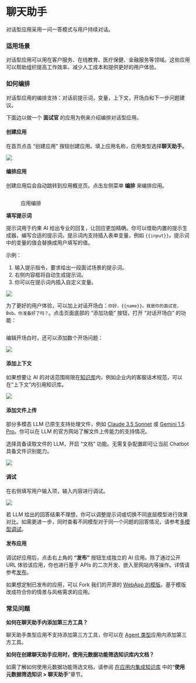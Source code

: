 # 聊天助手

对话型应用采用一问一答模式与用户持续对话。

### 适用场景

对话型应用可以用在客户服务、在线教育、医疗保健、金融服务等领域。这些应用可以帮助组织提高工作效率、减少人工成本和提供更好的用户体验。

### 如何编排

对话型应用的编排支持：对话前提示词，变量，上下文，开场白和下一步问题建议。

下面边以做一个 **面试官** 的应用为例来介绍编排对话型应用。

#### 创建应用

在首页点击 “创建应用” 按钮创建应用。填上应用名称，应用类型选择**聊天助手**。

![](https://assets-docs.dify.ai/2024/12/572b246b74431dd550c5b61d9215dbaa.png)

#### 编排应用

创建应用后会自动跳转到应用概览页。点击左侧菜单 **编排** 来编排应用。

<figure><img src="../../.gitbook/assets/zh-conversation-app.png" alt=""><figcaption><p>应用编排</p></figcaption></figure>

**填写提示词**

提示词用于约束 AI 给出专业的回复，让回应更加精确。你可以借助内置的提示生成器，编写合适的提示词。提示词内支持插入表单变量，例如 `{{input}}`。提示词中的变量的值会替换成用户填写的值。

示例：

1. 输入提示指令，要求给出一段面试场景的提示词。
2. 右侧内容框将自动生成提示词。
3. 你可以在提示词内插入自定义变量。

![](../../.gitbook/assets/zh-prompt-generator.png)

为了更好的用户体验，可以加上对话开场白：`你好，{{name}}。我是你的面试官，Bob。你准备好了吗？`。点击页面底部的 “添加功能” 按钮，打开 “对话开场白” 的功能：

<figure><img src="../../.gitbook/assets/image (297).png" alt=""><figcaption></figcaption></figure>

编辑开场白时，还可以添加数个开场问题：

![](../../.gitbook/assets/zh-opening-remarks.png)

#### 添加上下文

如果想要让 AI 的对话范围局限在[知识库](../knowledge-base/)内，例如企业内的客服话术规范，可以在“上下文”内引用知识库。

![](<../../.gitbook/assets/image (108) (1).png>)

#### 添加文件上传

部分多模态 LLM 已原生支持处理文件，例如 [Claude 3.5 Sonnet](https://docs.anthropic.com/en/docs/build-with-claude/pdf-support) 或 [Gemini 1.5 Pro](https://ai.google.dev/api/files)。你可以在 LLM 的官方网站了解文件上传能力的支持情况。

选择具备读取文件的 LLM，开启 “文档” 功能。无需复杂配置即可让当前 Chatbot 具备文件识别能力。

![](https://assets-docs.dify.ai/2024/11/823399d85e8ced5068dc9da4f693170e.png)

#### 调试

在右侧填写用户输入项，输入内容进行调试。

![](../../.gitbook/assets/zh-conversation-debug.png)

若 LLM 给出的回答结果不理想，你可以调整提示词或切换不同底层模型进行效果对比。如需更进一步，同时查看不同模型对于同一个问题的回答情况，请参考[多模型调试](./multiple-llms-debugging.md)。

#### 发布应用

调试好应用后，点击右上角的 **“发布”** 按钮生成独立的 AI 应用。除了通过公开 URL 体验该应用，你也进行基于 APIs 的二次开发、嵌入至网站内等操作。详情请参考[发布](https://docs.dify.ai/v/zh-hans/guides/application-publishing)。

如果想定制已发布的应用，可以 Fork 我们的开源的 [WebApp 的模版](https://github.com/langgenius/webapp-conversation)。基于模版改成符合你的情景与风格需求的应用。

### 常见问题

**如何在聊天助手内添加第三方工具？**

聊天助手类型应用不支持添加第三方工具，你可以在 [Agent 类型](https://docs.dify.ai/v/zh-hans/guides/application-orchestrate/agent)应用内添加第三方工具。

**如何在创建聊天助手应用时，使用元数据功能筛选知识库内文档？**

如需了解如何使用元数据功能筛选文档，请参阅 [在应用内集成知识库](https://docs.dify.ai/zh-hans/guides/knowledge-base/integrate-knowledge-within-application) 中的“**使用元数据筛选知识 > 聊天助手**”章节。